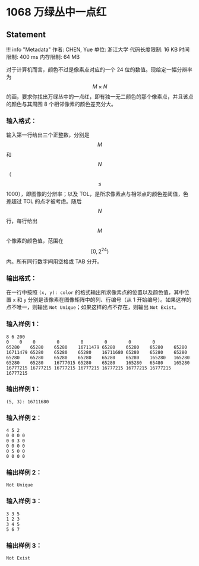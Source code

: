 
# 1068 万绿丛中一点红

## Statement

!!! info "Metadata"
    作者: CHEN, Yue
    单位: 浙江大学
    代码长度限制: 16 KB
    时间限制: 400 ms
    内存限制: 64 MB

对于计算机而言，颜色不过是像素点对应的一个 24 位的数值。现给定一幅分辨率为 $$M\times N$$ 的画，要求你找出万绿丛中的一点红，即有独一无二颜色的那个像素点，并且该点的颜色与其周围 8 个相邻像素的颜色差充分大。

### 输入格式：

输入第一行给出三个正整数，分别是 $$M$$ 和 $$N$$（$$\le$$ 1000），即图像的分辨率；以及 TOL，是所求像素点与相邻点的颜色差阈值，色差超过 TOL 的点才被考虑。随后 $$N$$ 行，每行给出 $$M$$ 个像素的颜色值，范围在 $$[0, 2^{24})$$ 内。所有同行数字间用空格或 TAB 分开。

### 输出格式：

在一行中按照 `(x, y): color` 的格式输出所求像素点的位置以及颜色值，其中位置 `x` 和 `y` 分别是该像素在图像矩阵中的列、行编号（从 1 开始编号）。如果这样的点不唯一，则输出 `Not Unique`；如果这样的点不存在，则输出 `Not Exist`。

### 输入样例 1：
```plaintext
8 6 200
0 	 0 	  0 	   0	    0 	     0 	      0        0
65280 	 65280    65280    16711479 65280    65280    65280    65280
16711479 65280    65280    65280    16711680 65280    65280    65280
65280 	 65280    65280    65280    65280    65280    165280   165280
65280 	 65280 	  16777015 65280    65280    165280   65480    165280
16777215 16777215 16777215 16777215 16777215 16777215 16777215 16777215
```

### 输出样例 1：
```plaintext
(5, 3): 16711680
```

### 输入样例 2：
```plaintext
4 5 2
0 0 0 0
0 0 3 0
0 0 0 0
0 5 0 0
0 0 0 0
```

### 输出样例 2：
```plaintext
Not Unique
```

### 输入样例 3：
```plaintext
3 3 5
1 2 3
3 4 5
5 6 7
```

### 输出样例 3：
```plaintext
Not Exist
```


